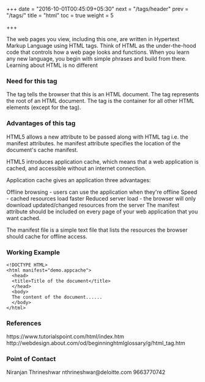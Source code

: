 +++
date = "2016-10-01T00:45:09+05:30"
next = "/tags/header"
prev = "/tags/"
title = "html"
toc = true
weight = 5

+++

The web pages you view, including this one, are written in Hypertext Markup Language using HTML tags. Think of HTML as the under-the-hood code that controls how a web page looks and functions. When you learn any new language, you begin with simple phrases and build from there. Learning about HTML is no different

<h3>Need for this tag</h3>
The <html> tag tells the browser that this is an HTML document.
The <html> tag represents the root of an HTML document.
The <html> tag is the container for all other HTML elements (except for the <!DOCTYPE> tag).

<h3>Advantages of this tag</h3>
HTML5 allows a new attribute to be passed along with HTML tag i.e. the manifest attributes.
he manifest attribute specifies the location of the document's cache manifest.

HTML5 introduces application cache, which means that a web application is cached, and accessible without an internet connection.

Application cache gives an application three advantages:

Offline browsing - users can use the application when they're offline
Speed - cached resources load faster
Reduced server load - the browser will only download updated/changed resources from the server
The manifest attribute should be included on every page of your web application that you want cached.

The manifest file is a simple text file that lists the resources the browser should cache for offline access.

<h3>Working Example</h3>

    <!DOCTYPE HTML>
    <html manifest="demo.appcache">
      <head>
      <title>Title of the document</title>
      </head>
      <body>
      The content of the document......
      </body>
    </html>

<h3>References</h3>
https://www.tutorialspoint.com/html/index.htm
<br>
http://webdesign.about.com/od/beginninghtmlglossary/g/html_tag.htm

<h3>Point of Contact</h3>
Niranjan Thrineshwar
nthrineshwar@deloitte.com
9663770742
